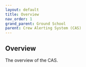 ```yaml
---
layout: default
title: Overview
nav_order: 1
grand_parent: Ground School
parent: Crew Alerting System (CAS)
---
```


## Overview

The overview of the CAS. 

